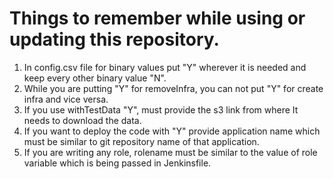 # Things to remember while using or updating this repository.
1. In config.csv file for binary values put "Y" wherever it is needed and keep every other binary value "N".
2. While you are putting "Y" for removeInfra, you can not put "Y" for create infra and vice versa.
3. If you use withTestData "Y", must provide the s3 link from where It needs to download the data.
4. If you want to deploy the code with "Y" provide application name which must be similar to git repository name of that application.
5. If you are writing any role, rolename must be similar to the value of role variable which is being passed in Jenkinsfile.

